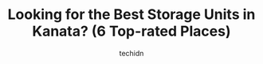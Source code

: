 ---
layout: ampstory
image: https://i0.wp.com/www.auto.or.id/wp-content/uploads/2023/06/access-storage-stittsville-0-kanata-1686326161.jpeg?resize=640,853
author: techidn
featured: false
description: Kanata, Ontario, Canada is a haven for Storage Units enthusiasts, boasting an impressive array of 6 top-notch establishments. Whether youre a seasoned connoisseur or simply curious to explo
title: Looking for the Best Storage Units in Kanata? (6 Top-rated Places)
cover:
   title: Looking for the Best Storage Units in Kanata? (6 Top-rated Places)
   subtitle: AUTO.OR.ID
   background: https://www.auto.or.id/wp-content/uploads/2023/06/access-storage-stittsville-0-kanata-1686326161.jpeg

pages: 
 - layout: thirds
   top: <h1>#1 Access Storage - Stittsville</h1>
   bottom: "<p>Cindy at the front desk has always been impeccable! Her service outstanding, she always answered any and all questions without compromise. She was the best. The occasiona</p>"
   background: https://www.auto.or.id/wp-content/uploads/2023/06/access-storage-stittsville-1-kanata-1686326163.jpeg
   backgroundblur: true
 - layout: thirds
   top: <h1>#2 Access Storage - Kanata (Self-Serve)</h1>
   bottom: "<p>38 Edgewater St, Kanata, ON K2L 1V8, Canada</p>"
   background: https://www.auto.or.id/wp-content/uploads/2023/06/access-storage-stittsville-2-kanata-1686326163.jpeg
   cta:
      link: https://www.auto.or.id/looking-for-the-best-storage-units-in-kanata-6-top-rated-places/
      text: Looking for the Best Storage Units in Kanata? (6 Top-rated Places)
 - layout: thirds
   top: <h1>#3 Gallaghers Storage Solutions</h1>
   bottom: "<p>15 Campbell Reid Ct, Kanata, ON K2K 1X7, Canada</p>"
   background: https://images.unsplash.com/photo-1580654712603-eb43273aff33?ixlib=rb-4.0.3&ixid=MnwxMjA3fDB8MHxwaG90by1wYWdlfHx8fGVufDB8fHx8&auto=format&fit=crop&w=640&h=853&q=80
   cta:
      link: https://www.auto.or.id/looking-for-the-best-storage-units-in-kanata-6-top-rated-places/
      text: Looking for the Best Storage Units in Kanata? (6 Top-rated Places)
 - layout: thirds
   top: <h1>#4 Mini Mall Storage</h1>
   bottom: "<p>1625 Maple Grove Rd, Kanata, ON K2V 1B7, Canada</p>"
   background: https://images.unsplash.com/photo-1517672651691-24622a91b550?ixlib=rb-4.0.3&ixid=MnwxMjA3fDB8MHxwaG90by1wYWdlfHx8fGVufDB8fHx8&auto=format&fit=crop&w=640&h=853&q=80
   cta:
      link: https://www.auto.or.id/looking-for-the-best-storage-units-in-kanata-6-top-rated-places/
      text: Looking for the Best Storage Units in Kanata? (6 Top-rated Places)
 - layout: thirds
   top: <h1>#5 Loch Storage Inc.</h1>
   bottom: "<p>2730 Dunrobin Rd, Dunrobin, ON K0A 1T0, Canada</p>"
   background: https://images.unsplash.com/photo-1508974239320-0a029497e820?ixlib=rb-4.0.3&ixid=MnwxMjA3fDB8MHxwaG90by1wYWdlfHx8fGVufDB8fHx8&auto=format&fit=crop&w=640&h=853&q=80
   cta:
      link: https://www.auto.or.id/looking-for-the-best-storage-units-in-kanata-6-top-rated-places/
      text: Looking for the Best Storage Units in Kanata? (6 Top-rated Places)

 - layout: thirds
   middle: Continue reading...
   background: https://images.unsplash.com/photo-1633084071177-ca4f2b048af0?ixlib=rb-4.0.3&ixid=MnwxMjA3fDB8MHxwaG90by1wYWdlfHx8fGVufDB8fHx8&auto=format&fit=crop&w=640&h=853&q=80
   cta:
      link: https://www.auto.or.id/looking-for-the-best-storage-units-in-kanata-6-top-rated-places/
      text: Looking for the Best Storage Units in Kanata? (6 Top-rated Places)

---